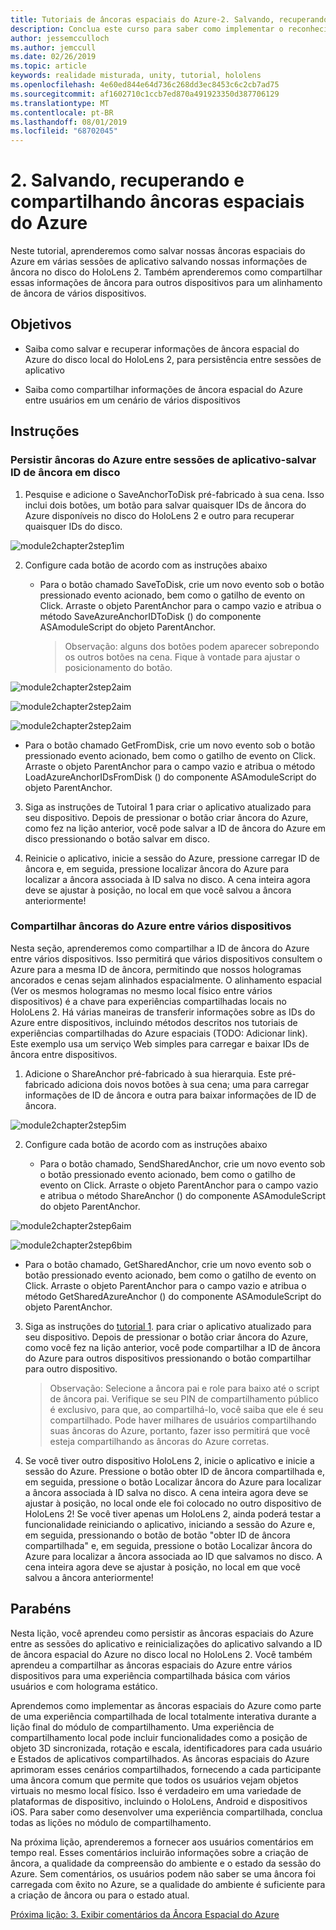 ```yaml
---
title: Tutoriais de âncoras espaciais do Azure-2. Salvando, recuperando e compartilhando âncoras espaciais do Azure
description: Conclua este curso para saber como implementar o reconhecimento facial do Azure em um aplicativo de realidade misturada.
author: jessemcculloch
ms.author: jemccull
ms.date: 02/26/2019
ms.topic: article
keywords: realidade misturada, unity, tutorial, hololens
ms.openlocfilehash: 4e60ed844e64d736c268dd3ec8453c6c2cb7ad75
ms.sourcegitcommit: af1602710c1ccb7ed870a491923350d387706129
ms.translationtype: MT
ms.contentlocale: pt-BR
ms.lasthandoff: 08/01/2019
ms.locfileid: "68702045"
---
```

# <a name="2-saving-retrieving-and-sharing-azure-spatial-anchors"></a>2. Salvando, recuperando e compartilhando âncoras espaciais do Azure

Neste tutorial, aprenderemos como salvar nossas âncoras espaciais do Azure em várias sessões de aplicativo salvando nossas informações de âncora no disco do HoloLens 2. Também aprenderemos como compartilhar essas informações de âncora para outros dispositivos para um alinhamento de âncora de vários dispositivos.

## <a name="objectives"></a>Objetivos

* Saiba como salvar e recuperar informações de âncora espacial do Azure do disco local do HoloLens 2, para persistência entre sessões de aplicativo

* Saiba como compartilhar informações de âncora espacial do Azure entre usuários em um cenário de vários dispositivos

## <a name="instructions"></a>Instruções

### <a name="persist-azure-anchors-between-app-sessions---save-anchor-id-to-disk"></a>Persistir âncoras do Azure entre sessões de aplicativo-salvar ID de âncora em disco

1. Pesquise e adicione o SaveAnchorToDisk pré-fabricado à sua cena. Isso inclui dois botões, um botão para salvar quaisquer IDs de âncora do Azure disponíveis no disco do HoloLens 2 e outro para recuperar quaisquer IDs do disco.

![module2chapter2step1im](images/module2chapter2step1im.PNG)

2. Configure cada botão de acordo com as instruções abaixo

   - Para o botão chamado SaveToDisk, crie um novo evento sob o botão pressionado evento acionado, bem como o gatilho de evento on Click. Arraste o objeto ParentAnchor para o campo vazio e atribua o método SaveAzureAnchorIDToDisk () do componente ASAmoduleScript do objeto ParentAnchor.
   
     > Observação: alguns dos botões podem aparecer sobrepondo os outros botões na cena. Fique à vontade para ajustar o posicionamento do botão.

![module2chapter2step2aim](images/module2chapter2step2aim.PNG)

![module2chapter2step2aim](images/module2chapter2step2bim.PNG)

![module2chapter2step2aim](images/module2chapter2step2cim.PNG)


   - Para o botão chamado GetFromDisk, crie um novo evento sob o botão pressionado evento acionado, bem como o gatilho de evento on Click. Arraste o objeto ParentAnchor para o campo vazio e atribua o método LoadAzureAnchorIDsFromDisk () do componente ASAmoduleScript do objeto ParentAnchor.

3. Siga as instruções de Tutoiral 1 para criar o aplicativo atualizado para seu dispositivo. Depois de pressionar o botão criar âncora do Azure, como fez na lição anterior, você pode salvar a ID de âncora do Azure em disco pressionando o botão salvar em disco.

4. Reinicie o aplicativo, inicie a sessão do Azure, pressione carregar ID de âncora e, em seguida, pressione localizar âncora do Azure para localizar a âncora associada à ID salva no disco. A cena inteira agora deve se ajustar à posição, no local em que você salvou a âncora anteriormente!

### <a name="share-azure-anchors-between-multiple-devices"></a>Compartilhar âncoras do Azure entre vários dispositivos

Nesta seção, aprenderemos como compartilhar a ID de âncora do Azure entre vários dispositivos. Isso permitirá que vários dispositivos consultem o Azure para a mesma ID de âncora, permitindo que nossos hologramas ancorados e cenas sejam alinhados espacialmente. O alinhamento espacial (Ver os mesmos hologramas no mesmo local físico entre vários dispositivos) é a chave para experiências compartilhadas locais no HoloLens 2. Há várias maneiras de transferir informações sobre as IDs do Azure entre dispositivos, incluindo métodos descritos nos tutoriais de experiências compartilhadas do Azure espaciais (TODO: Adicionar link). Este exemplo usa um serviço Web simples para carregar e baixar IDs de âncora entre dispositivos.

1. Adicione o ShareAnchor pré-fabricado à sua hierarquia. Este pré-fabricado adiciona dois novos botões à sua cena; uma para carregar informações de ID de âncora e outra para baixar informações de ID de âncora. 

![module2chapter2step5im](images/module2chapter2step5im.PNG)

2. Configure cada botão de acordo com as instruções abaixo

   - Para o botão chamado, SendSharedAnchor, crie um novo evento sob o botão pressionado evento acionado, bem como o gatilho de evento on Click. Arraste o objeto ParentAnchor para o campo vazio e atribua o método ShareAnchor () do componente ASAmoduleScript do objeto ParentAnchor.

![module2chapter2step6aim](images/module2chapter2step6aim.PNG)

![module2chapter2step6bim](images/module2chapter2step6bim.PNG)

   - Para o botão chamado, GetSharedAnchor, crie um novo evento sob o botão pressionado evento acionado, bem como o gatilho de evento on Click. Arraste o objeto ParentAnchor para o campo vazio e atribua o método GetSharedAzureAnchor () do componente ASAmoduleScript do objeto ParentAnchor.

3. Siga as instruções do [tutorial 1](mrlearning-base-ch1.md). para criar o aplicativo atualizado para seu dispositivo. Depois de pressionar o botão criar âncora do Azure, como você fez na lição anterior, você pode compartilhar a ID de âncora do Azure para outros dispositivos pressionando o botão compartilhar para outro dispositivo.

   > Observação: Selecione a âncora pai e role para baixo até o script de âncora pai. Verifique se seu PIN de compartilhamento público é exclusivo, para que, ao compartilhá-lo, você saiba que ele é seu compartilhado. Pode haver milhares de usuários compartilhando suas âncoras do Azure, portanto, fazer isso permitirá que você esteja compartilhando as âncoras do Azure corretas.

4. Se você tiver outro dispositivo HoloLens 2, inicie o aplicativo e inicie a sessão do Azure. Pressione o botão obter ID de âncora compartilhada e, em seguida, pressione o botão Localizar âncora do Azure para localizar a âncora associada à ID salva no disco. A cena inteira agora deve se ajustar à posição, no local onde ele foi colocado no outro dispositivo de HoloLens 2! Se você tiver apenas um HoloLens 2, ainda poderá testar a funcionalidade reiniciando o aplicativo, iniciando a sessão do Azure e, em seguida, pressionando o botão de botão "obter ID de âncora compartilhada" e, em seguida, pressione o botão Localizar âncora do Azure para localizar a âncora associada ao ID que salvamos no disco. A cena inteira agora deve se ajustar à posição, no local em que você salvou a âncora anteriormente!

## <a name="congratulations"></a>Parabéns
Nesta lição, você aprendeu como persistir as âncoras espaciais do Azure entre as sessões do aplicativo e reinicializações do aplicativo salvando a ID de âncora espacial do Azure no disco local no HoloLens 2. Você também aprendeu a compartilhar as âncoras espaciais do Azure entre vários dispositivos para uma experiência compartilhada básica com vários usuários e com holograma estático.

Aprendemos como implementar as âncoras espaciais do Azure como parte de uma experiência compartilhada de local totalmente interativa durante a lição final do módulo de compartilhamento. Uma experiência de compartilhamento local pode incluir funcionalidades como a posição de objeto 3D sincronizada, rotação e escala, identificadores para cada usuário e Estados de aplicativos compartilhados. As âncoras espaciais do Azure aprimoram esses cenários compartilhados, fornecendo a cada participante uma âncora comum que permite que todos os usuários vejam objetos virtuais no mesmo local físico. Isso é verdadeiro em uma variedade de plataformas de dispositivo, incluindo o HoloLens, Android e dispositivos iOS. Para saber como desenvolver uma experiência compartilhada, conclua todas as lições no módulo de compartilhamento.

Na próxima lição, aprenderemos a fornecer aos usuários comentários em tempo real. Esses comentários incluirão informações sobre a criação de âncora, a qualidade da compreensão do ambiente e o estado da sessão do Azure. Sem comentários, os usuários podem não saber se uma âncora foi carregada com êxito no Azure, se a qualidade do ambiente é suficiente para a criação de âncora ou para o estado atual.

[Próxima lição: 3. Exibir comentários da Âncora Espacial do Azure](mrlearning-asa-ch3.md)

